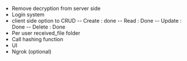 - Remove decryption from server side
- Login system
- client side option to CRUD
-- Create : done
-- Read : Done
-- Update : Done
-- Delete : Done
- Per user received_file folder
- Call hashing function
- UI
- Ngrok (optional)